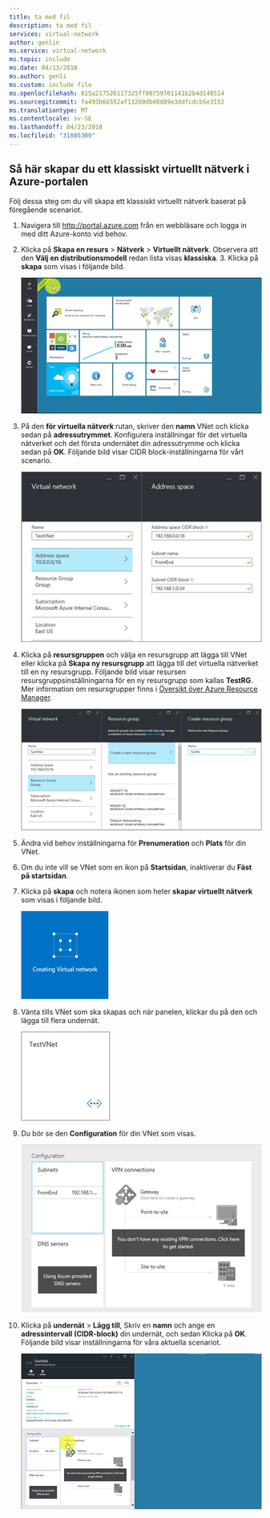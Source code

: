 ```yaml
---
title: ta med fil
description: ta med fil
services: virtual-network
author: genlin
ms.service: virtual-network
ms.topic: include
ms.date: 04/13/2018
ms.author: genli
ms.custom: include file
ms.openlocfilehash: 815a217526117325ff80759701141b2b4d148514
ms.sourcegitcommit: fa493b66552af11260db48d89e3ddfcdcb5e3152
ms.translationtype: MT
ms.contentlocale: sv-SE
ms.lasthandoff: 04/23/2018
ms.locfileid: "31805309"
---
```

## <a name="how-to-create-a-classic-vnet-in-the-azure-portal"></a>Så här skapar du ett klassiskt virtuellt nätverk i Azure-portalen
Följ dessa steg om du vill skapa ett klassiskt virtuellt nätverk baserat på föregående scenariot.

1. Navigera till http://portal.azure.com från en webbläsare och logga in med ditt Azure-konto vid behov.
2. Klicka på **Skapa en resurs** > **Nätverk** > **Virtuellt nätverk**. Observera att den **Välj en distributionsmodell** redan lista visas **klassiska**. 3. Klicka på **skapa** som visas i följande bild.
   
    ![Skapa VNet i Azure-portalen](./media/virtual-networks-create-vnet-classic-pportal-include/vnet-create-pportal-figure1.gif)
4. På den **för virtuella nätverk** rutan, skriver den **namn** VNet och klicka sedan på **adressutrymmet**. Konfigurera inställningar för det virtuella nätverket och det första undernätet din adressutrymme och klicka sedan på **OK**. Följande bild visar CIDR block-inställningarna för vårt scenario.
   
    ![Adressutrymme fönstret](./media/virtual-networks-create-vnet-classic-pportal-include/vnet-create-pportal-figure2.png)
5. Klicka på **resursgruppen** och välja en resursgrupp att lägga till VNet eller klicka på **Skapa ny resursgrupp** att lägga till det virtuella nätverket till en ny resursgrupp. Följande bild visar resursen resursgruppsinställningarna för en ny resursgrupp som kallas **TestRG**. Mer information om resursgrupper finns i [Översikt över Azure Resource Manager](../articles/azure-resource-manager/resource-group-overview.md#resource-groups).
   
    ![Skapa resurs fönstret](./media/virtual-networks-create-vnet-classic-pportal-include/vnet-create-pportal-figure3.png)
6. Ändra vid behov inställningarna för **Prenumeration** och **Plats** för din VNet. 
7. Om du inte vill se VNet som en ikon på **Startsidan**, inaktiverar du **Fäst på startsidan**. 
8. Klicka på **skapa** och notera ikonen som heter **skapar virtuellt nätverk** som visas i följande bild.
   
    ![Skapa VNet i portalen](./media/virtual-networks-create-vnet-classic-pportal-include/vnet-create-pportal-figure4.png)
9. Vänta tills VNet som ska skapas och när panelen, klickar du på den och lägga till flera undernät.
   
    ![Skapa VNet i portalen](./media/virtual-networks-create-vnet-classic-pportal-include/vnet-create-pportal-figure5.png)
10. Du bör se den **Configuration** för din VNet som visas. 
   
    ![Skapa VNet i portalen](./media/virtual-networks-create-vnet-classic-pportal-include/vnet-create-pportal-figure6.png)
11. Klicka på **undernät** > **Lägg till**, Skriv en **namn** och ange en **adressintervall (CIDR-block)** din undernät, och sedan Klicka på **OK**. Följande bild visar inställningarna för våra aktuella scenariot.
    
    ![Skapa VNet i Azure-portalen](./media/virtual-networks-create-vnet-classic-pportal-include/vnet-create-pportal-figure7.gif)

